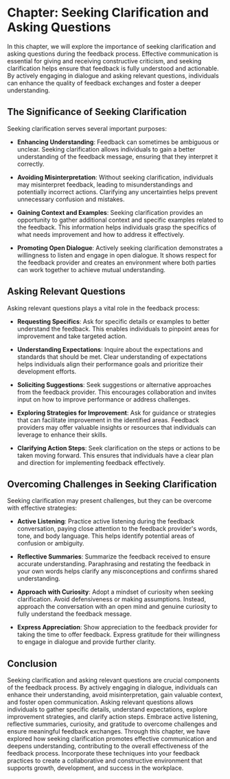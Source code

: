 Chapter: Seeking Clarification and Asking Questions
===================================================

In this chapter, we will explore the importance of seeking clarification and asking questions during the feedback process. Effective communication is essential for giving and receiving constructive criticism, and seeking clarification helps ensure that feedback is fully understood and actionable. By actively engaging in dialogue and asking relevant questions, individuals can enhance the quality of feedback exchanges and foster a deeper understanding.

The Significance of Seeking Clarification
-----------------------------------------

Seeking clarification serves several important purposes:

* **Enhancing Understanding**: Feedback can sometimes be ambiguous or unclear. Seeking clarification allows individuals to gain a better understanding of the feedback message, ensuring that they interpret it correctly.

* **Avoiding Misinterpretation**: Without seeking clarification, individuals may misinterpret feedback, leading to misunderstandings and potentially incorrect actions. Clarifying any uncertainties helps prevent unnecessary confusion and mistakes.

* **Gaining Context and Examples**: Seeking clarification provides an opportunity to gather additional context and specific examples related to the feedback. This information helps individuals grasp the specifics of what needs improvement and how to address it effectively.

* **Promoting Open Dialogue**: Actively seeking clarification demonstrates a willingness to listen and engage in open dialogue. It shows respect for the feedback provider and creates an environment where both parties can work together to achieve mutual understanding.

Asking Relevant Questions
-------------------------

Asking relevant questions plays a vital role in the feedback process:

* **Requesting Specifics**: Ask for specific details or examples to better understand the feedback. This enables individuals to pinpoint areas for improvement and take targeted action.

* **Understanding Expectations**: Inquire about the expectations and standards that should be met. Clear understanding of expectations helps individuals align their performance goals and prioritize their development efforts.

* **Soliciting Suggestions**: Seek suggestions or alternative approaches from the feedback provider. This encourages collaboration and invites input on how to improve performance or address challenges.

* **Exploring Strategies for Improvement**: Ask for guidance or strategies that can facilitate improvement in the identified areas. Feedback providers may offer valuable insights or resources that individuals can leverage to enhance their skills.

* **Clarifying Action Steps**: Seek clarification on the steps or actions to be taken moving forward. This ensures that individuals have a clear plan and direction for implementing feedback effectively.

Overcoming Challenges in Seeking Clarification
----------------------------------------------

Seeking clarification may present challenges, but they can be overcome with effective strategies:

* **Active Listening**: Practice active listening during the feedback conversation, paying close attention to the feedback provider's words, tone, and body language. This helps identify potential areas of confusion or ambiguity.

* **Reflective Summaries**: Summarize the feedback received to ensure accurate understanding. Paraphrasing and restating the feedback in your own words helps clarify any misconceptions and confirms shared understanding.

* **Approach with Curiosity**: Adopt a mindset of curiosity when seeking clarification. Avoid defensiveness or making assumptions. Instead, approach the conversation with an open mind and genuine curiosity to fully understand the feedback message.

* **Express Appreciation**: Show appreciation to the feedback provider for taking the time to offer feedback. Express gratitude for their willingness to engage in dialogue and provide further clarity.

Conclusion
----------

Seeking clarification and asking relevant questions are crucial components of the feedback process. By actively engaging in dialogue, individuals can enhance their understanding, avoid misinterpretation, gain valuable context, and foster open communication. Asking relevant questions allows individuals to gather specific details, understand expectations, explore improvement strategies, and clarify action steps. Embrace active listening, reflective summaries, curiosity, and gratitude to overcome challenges and ensure meaningful feedback exchanges. Through this chapter, we have explored how seeking clarification promotes effective communication and deepens understanding, contributing to the overall effectiveness of the feedback process. Incorporate these techniques into your feedback practices to create a collaborative and constructive environment that supports growth, development, and success in the workplace.
